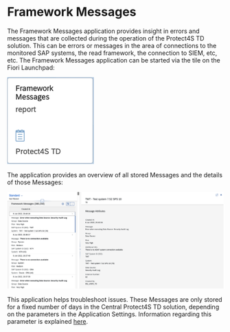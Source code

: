 # Framework Messages

The Framework Messages application provides insight in errors and messages that are collected during the operation of the Protect4S TD solution. This can be errors or messages in the area of connections to the monitored SAP systems, the read framework, the connection to SIEM, etc, etc. The Framework Messages application can be started via the tile on the Fiori Launchpad:

![](<../.gitbook/assets/image (64) (1) (1) (1).png>)

The application provides an overview of all stored Messages and the details of those Messages:

![](<../.gitbook/assets/image (20) (1).png>)

This application helps troubleshoot issues. These Messages are only stored for a fixed number of days in the Central Protect4S TD solution, depending on the parameters in the Application Settings. Information regarding this parameter is explained [here](../application-setup/application-settings.md).
